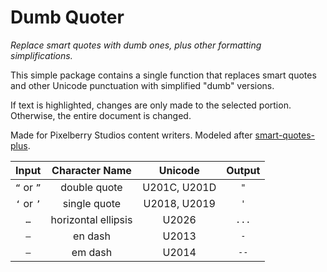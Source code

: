 # Dumb Quoter

*Replace smart quotes with dumb ones, plus other formatting simplifications.*

This simple package contains a single function that replaces smart quotes and other Unicode punctuation with simplified "dumb" versions.

If text is highlighted, changes are only made to the selected portion. Otherwise, the entire document is changed.

Made for Pixelberry Studios content writers. Modeled after [smart-quotes-plus](https://github.com/blakegarretson/smart-quotes-plus).

Input|Character Name|Unicode|Output
:-------:|:-------:|:-------:|:------:
`“` or `”`|double quote|U201C, U201D|`"`
`‘` or `’`|single quote|U2018, U2019|`'`
`…`|horizontal ellipsis|U2026|`...`
`–`|en dash|U2013|`-`
`—`|em dash|U2014|`--`
